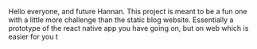Hello everyone, and future Hannan. This project is meant to be a fun one with a little more challenge than the static blog website. Essentially a prototype of the react native app you have going on, but on web which is easier for you t
